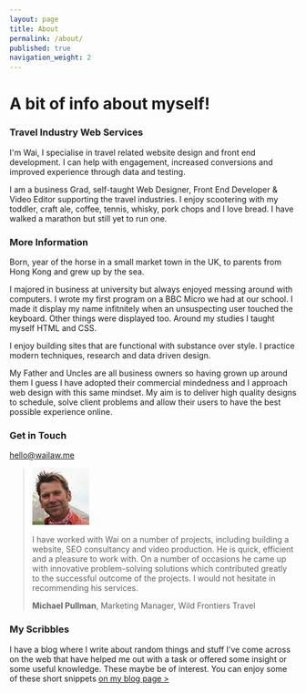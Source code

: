 ```yaml
---
layout: page
title: About
permalink: /about/
published: true
navigation_weight: 2
---
```


# A bit of info about myself!

### Travel Industry Web Services
I'm Wai, I specialise in travel related website design and front end development. I can help with engagement, increased conversions and improved experience through data and testing.

I am a business Grad, self-taught Web Designer, Front End Developer & Video Editor supporting the travel industries. I enjoy scootering with my toddler, craft ale, coffee, tennis, whisky, pork chops and I love bread. I have walked a marathon but still yet to run one.

### More Information
Born, year of the horse in a small market town in the UK, to parents from Hong Kong and grew up by the sea.

I majored in business at university but always enjoyed messing around with computers. I wrote my first program on a BBC Micro we had at our school. I made it display my name infitnitely when an unsuspecting user touched the keyboard. Other things were displayed too. Around my studies I taught myself HTML and CSS.

I enjoy building sites that are functional with substance over style. I practice modern techniques, research and data driven design.

My Father and Uncles are all business owners so having grown up around them I guess I have adopted their commercial mindedness and I approach web design with this same mindset. My aim is to deliver high quality designs to schedule, solve client problems and allow their users to have the best possible experience online.

### Get in Touch
[hello@wailaw.me](mailto:hello@wailaw.me)


> ![Michael Pullman](/images/testimonial-pics/mike-100x100.jpg "Michael Pullman")
>
> I have worked with Wai on a number of projects, including building a website, SEO consultancy and video production. He is quick, efficient and a pleasure to work with. On a number of 
> occasions he came up with innovative problem-solving solutions which contributed greatly to the successful outcome of the projects. I would not hesitate in recommending his services. 
>
> __Michael Pullman__, Marketing Manager, Wild Frontiers Travel


### My Scribbles
I have a blog where I write about random things and stuff I've come across on the web that have helped me out with a task or offered some insight or some useful knowledge. These maybe be of interest. You can enjoy some of these short snippets [on my blog page >](/)